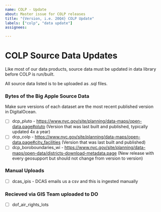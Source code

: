 ```yaml
---
name: COLP - Update
about: Master issue for COLP releases
title: "{Version, i.e. 20Q4} COLP Update"
labels: ["colp", "data update"]
assignees:

---
```


# COLP Source Data Updates

Like most of our data products, source data must be updated in data library before COLP is run/built. 

All source data listed is to be uploaded as .sql files.

### Bytes of the Big Apple Source Data 
Make sure versions of each dataset are the most recent published version in DigitalOcean.

- [ ] dcp_pluto - https://www.nyc.gov/site/planning/data-maps/open-data.page#pluto (Version that was last built and published, typically updated 4x a year)
- [ ] dcp_colp - https://www.nyc.gov/site/planning/data-maps/open-data.page#city_facilities (Version that was last built and published)
- [ ] dcp_boroboundaries_wi - https://www.nyc.gov/site/planning/data-maps/open-data/districts-download-metadata.page (New release with every geosupport but should not change from version to version)

### Manual Uploads
- [ ] dcas_ipis - DCAS emails us a csv and this is ingested manually 

### Recieved via GIS Team uploaded to DO

- [ ] dof_air_rights_lots 
